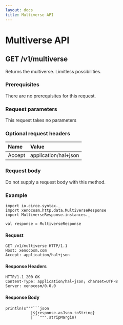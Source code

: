 ```yaml
---
layout: docs
title: Multiverse API
---
```


# Multiverse API

## GET /v1/multiverse

Returns the multiverse. Limitless possibilities.

### Prerequisites

There are no prerequisites for this request.

### Request parameters

This request takes no parameters

### Optional request headers

| Name   | Value                |
|:-------|:---------------------|
| Accept | application/hal+json |

### Request body

Do not supply a request body with this method.

### Example

```tut:invisible
import io.circe.syntax._
import xenocosm.http.data.MultiverseResponse
import MultiverseResponse.instances._

val response = MultiverseResponse
```

#### Request

```http
GET /v1/multiverse HTTP/1.1
Host: xenocosm.com
Accept: application/hal+json
```

#### Response Headers

```http
HTTP/1.1 200 OK
Content-Type: application/hal+json; charset=UTF-8
Server: xenocosm/0.0.0
```

#### Response Body

```tut:passthrough
println(s"""```json
           |${response.asJson.toString}
           |```""".stripMargin)
```
